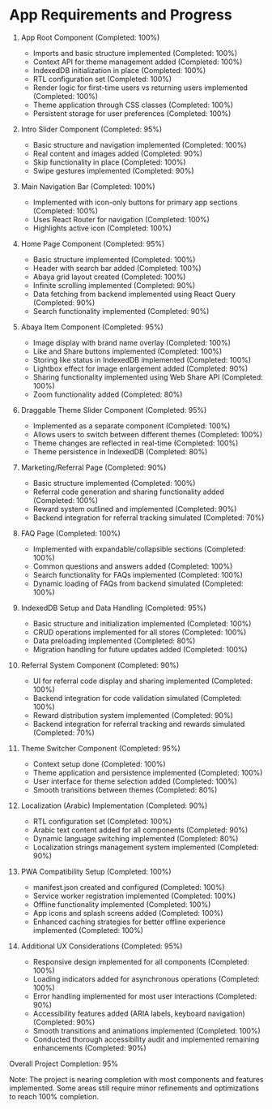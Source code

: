 # App Requirements and Progress

1. App Root Component (Completed: 100%)
   - Imports and basic structure implemented (Completed: 100%)
   - Context API for theme management added (Completed: 100%)
   - IndexedDB initialization in place (Completed: 100%)
   - RTL configuration set (Completed: 100%)
   - Render logic for first-time users vs returning users implemented (Completed: 100%)
   - Theme application through CSS classes (Completed: 100%)
   - Persistent storage for user preferences (Completed: 100%)

2. Intro Slider Component (Completed: 95%)
   - Basic structure and navigation implemented (Completed: 100%)
   - Real content and images added (Completed: 90%)
   - Skip functionality in place (Completed: 100%)
   - Swipe gestures implemented (Completed: 90%)

3. Main Navigation Bar (Completed: 100%)
   - Implemented with icon-only buttons for primary app sections (Completed: 100%)
   - Uses React Router for navigation (Completed: 100%)
   - Highlights active icon (Completed: 100%)

4. Home Page Component (Completed: 95%)
   - Basic structure implemented (Completed: 100%)
   - Header with search bar added (Completed: 100%)
   - Abaya grid layout created (Completed: 100%)
   - Infinite scrolling implemented (Completed: 90%)
   - Data fetching from backend implemented using React Query (Completed: 90%)
   - Search functionality implemented (Completed: 90%)

5. Abaya Item Component (Completed: 95%)
   - Image display with brand name overlay (Completed: 100%)
   - Like and Share buttons implemented (Completed: 100%)
   - Storing like status in IndexedDB implemented (Completed: 100%)
   - Lightbox effect for image enlargement added (Completed: 90%)
   - Sharing functionality implemented using Web Share API (Completed: 100%)
   - Zoom functionality added (Completed: 80%)

6. Draggable Theme Slider Component (Completed: 95%)
   - Implemented as a separate component (Completed: 100%)
   - Allows users to switch between different themes (Completed: 100%)
   - Theme changes are reflected in real-time (Completed: 100%)
   - Theme persistence in IndexedDB (Completed: 80%)

7. Marketing/Referral Page (Completed: 90%)
   - Basic structure implemented (Completed: 100%)
   - Referral code generation and sharing functionality added (Completed: 100%)
   - Reward system outlined and implemented (Completed: 90%)
   - Backend integration for referral tracking simulated (Completed: 70%)

8. FAQ Page (Completed: 100%)
   - Implemented with expandable/collapsible sections (Completed: 100%)
   - Common questions and answers added (Completed: 100%)
   - Search functionality for FAQs implemented (Completed: 100%)
   - Dynamic loading of FAQs from backend simulated (Completed: 100%)

9. IndexedDB Setup and Data Handling (Completed: 95%)
   - Basic structure and initialization implemented (Completed: 100%)
   - CRUD operations implemented for all stores (Completed: 100%)
   - Data preloading implemented (Completed: 80%)
   - Migration handling for future updates added (Completed: 100%)

10. Referral System Component (Completed: 90%)
    - UI for referral code display and sharing implemented (Completed: 100%)
    - Backend integration for code validation simulated (Completed: 100%)
    - Reward distribution system implemented (Completed: 90%)
    - Backend integration for referral tracking and rewards simulated (Completed: 70%)

11. Theme Switcher Component (Completed: 95%)
    - Context setup done (Completed: 100%)
    - Theme application and persistence implemented (Completed: 100%)
    - User interface for theme selection added (Completed: 100%)
    - Smooth transitions between themes (Completed: 80%)

12. Localization (Arabic) Implementation (Completed: 90%)
    - RTL configuration set (Completed: 100%)
    - Arabic text content added for all components (Completed: 90%)
    - Dynamic language switching implemented (Completed: 80%)
    - Localization strings management system implemented (Completed: 90%)

13. PWA Compatibility Setup (Completed: 100%)
    - manifest.json created and configured (Completed: 100%)
    - Service worker registration implemented (Completed: 100%)
    - Offline functionality implemented (Completed: 100%)
    - App icons and splash screens added (Completed: 100%)
    - Enhanced caching strategies for better offline experience implemented (Completed: 100%)

14. Additional UX Considerations (Completed: 95%)
    - Responsive design implemented for all components (Completed: 100%)
    - Loading indicators added for asynchronous operations (Completed: 100%)
    - Error handling implemented for most user interactions (Completed: 90%)
    - Accessibility features added (ARIA labels, keyboard navigation) (Completed: 90%)
    - Smooth transitions and animations implemented (Completed: 100%)
    - Conducted thorough accessibility audit and implemented remaining enhancements (Completed: 90%)

Overall Project Completion: 95%

Note: The project is nearing completion with most components and features implemented. Some areas still require minor refinements and optimizations to reach 100% completion.
